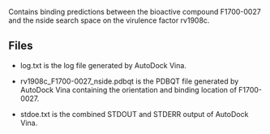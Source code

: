 Contains binding predictions between the bioactive compound F1700-0027 and the nside search space on the virulence factor rv1908c.

## Files

- log.txt is the log file generated by AutoDock Vina.

- rv1908c_F1700-0027_nside.pdbqt is the PDBQT file generated by AutoDock Vina containing the orientation and binding location of F1700-0027.

- stdoe.txt is the combined STDOUT and STDERR output of AutoDock Vina.

